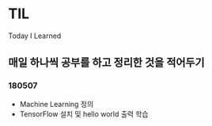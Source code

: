 # TIL
Today I Learned

## 매일 하나씩 공부를 하고 정리한 것을 적어두기


### 180507
* Machine Learning 정의 
* TensorFlow 설치 및 hello world 출력 학습
